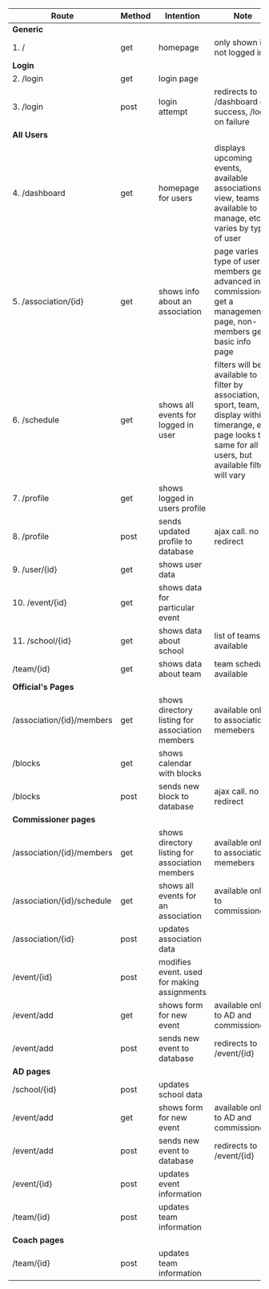 | Route | Method | Intention | Note |
| ----- | ------ | --------- | ---- |
| **Generic**
| 1. / | get | homepage | only shown if not logged in |
| **Login**
| 2. /login | get | login page |  |
| 3. /login | post | login attempt | redirects to /dashboard on success, /login on failure |
| **All Users**
| 4. /dashboard | get | homepage for users | displays upcoming events, available associations to view, teams available to manage, etc.  varies by type of user |
| 5. /association/{id} | get | shows info about an association | page varies for type of user. members get advanced info, commissioners get a management page, non-members get basic info page |
| 6. /schedule | get | shows all events for logged in user | filters will be available to filter by association, sport, team, display within timerange, etc.  page looks the same for all users, but available filters will vary |
| 7. /profile | get | shows logged in users profile |  |
| 8. /profile | post | sends updated profile to database | ajax call. no redirect |
| 9. /user/{id} | get | shows user data |  |
| 10. /event/{id} | get | shows data for particular event |  |
| 11. /school/{id} | get | shows data about school | list of teams available |
| /team/{id} | get | shows data about team | team schedule available |
| **Official's Pages**
| /association/{id}/members | get | shows directory listing for association members | available only to association memebers |
| /blocks | get | shows calendar with blocks |  |
| /blocks | post | sends new block to database | ajax call. no redirect |
| **Commissioner pages**
| /association/{id}/members | get | shows directory listing for association members | available only to association memebers |
| /association/{id}/schedule | get | shows all events for an association | available only to commissioner |
| /association/{id} | post | updates association data |  |
| /event/{id} | post | modifies event. used for making assignments |
| /event/add | get | shows form for new event | available only to AD and commissioner |
| /event/add | post | sends new event to database | redirects to /event/{id} |
| **AD pages**
| /school/{id} | post | updates school data |  |
| /event/add | get | shows form for new event | available only to AD and commissioner |
| /event/add | post | sends new event to database | redirects to /event/{id} |
| /event/{id} | post | updates event information |  |
| /team/{id} | post | updates team information |  |
| **Coach pages**
| /team/{id} | post | updates team information |  |
